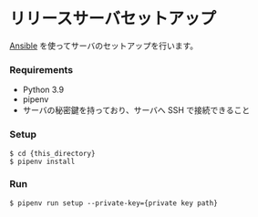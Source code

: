 # リリースサーバセットアップ

[Ansible](https://www.ansible.com/) を使ってサーバのセットアップを行います。

### Requirements

- Python 3.9
- pipenv
- サーバの秘密鍵を持っており、サーバへ SSH で接続できること

### Setup

```console
$ cd {this_directory}
$ pipenv install
```

### Run

```console
$ pipenv run setup --private-key={private key path}
```
